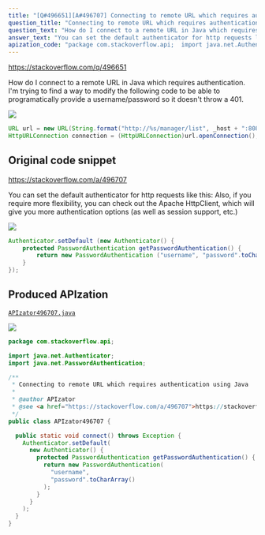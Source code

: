```yaml
---
title: "[Q#496651][A#496707] Connecting to remote URL which requires authentication using Java"
question_title: "Connecting to remote URL which requires authentication using Java"
question_text: "How do I connect to a remote URL in Java which requires authentication. I'm trying to find a way to modify the following code to be able to programatically provide a username/password so it doesn't throw a 401."
answer_text: "You can set the default authenticator for http requests like this: Also, if you require more flexibility, you can check out the Apache HttpClient, which will give you more authentication options (as well as session support, etc.)"
apization_code: "package com.stackoverflow.api;  import java.net.Authenticator; import java.net.PasswordAuthentication;  /**  * Connecting to remote URL which requires authentication using Java  *  * @author APIzator  * @see <a href=\"https://stackoverflow.com/a/496707\">https://stackoverflow.com/a/496707</a>  */ public class APIzator496707 {    public static void connect() throws Exception {     Authenticator.setDefault(       new Authenticator() {         protected PasswordAuthentication getPasswordAuthentication() {           return new PasswordAuthentication(             \"username\",             \"password\".toCharArray()           );         }       }     );   } }"
---
```


https://stackoverflow.com/q/496651

How do I connect to a remote URL in Java which requires authentication. I&#x27;m trying to find a way to modify the following code to be able to programatically provide a username/password so it doesn&#x27;t throw a 401.


<div class="code-logo"><img src="/stackoverflow.png" /></div>

```java
URL url = new URL(String.format("http://%s/manager/list", _host + ":8080"));
HttpURLConnection connection = (HttpURLConnection)url.openConnection();
```


## Original code snippet

https://stackoverflow.com/a/496707

You can set the default authenticator for http requests like this:
Also, if you require more flexibility, you can check out the Apache HttpClient, which will give you more authentication options (as well as session support, etc.)

<div class="code-logo"><img src="/stackoverflow.png" /></div>

```java
Authenticator.setDefault (new Authenticator() {
    protected PasswordAuthentication getPasswordAuthentication() {
        return new PasswordAuthentication ("username", "password".toCharArray());
    }
});
```

## Produced APIzation

[`APIzator496707.java`](https://github.com/blind-papers/apization-temp-data/raw/main/search/APIzator496707.java)

<div class="code-logo"><img src="/apizator.png" /></div>

```java
package com.stackoverflow.api;

import java.net.Authenticator;
import java.net.PasswordAuthentication;

/**
 * Connecting to remote URL which requires authentication using Java
 *
 * @author APIzator
 * @see <a href="https://stackoverflow.com/a/496707">https://stackoverflow.com/a/496707</a>
 */
public class APIzator496707 {

  public static void connect() throws Exception {
    Authenticator.setDefault(
      new Authenticator() {
        protected PasswordAuthentication getPasswordAuthentication() {
          return new PasswordAuthentication(
            "username",
            "password".toCharArray()
          );
        }
      }
    );
  }
}

```